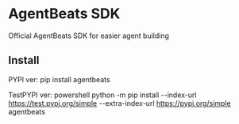 # AgentBeats SDK

Official AgentBeats SDK for easier agent building

## Install

PYPI ver:
pip install agentbeats

TestPYPI ver:
powershell python -m pip install --index-url https://test.pypi.org/simple --extra-index-url https://pypi.org/simple agentbeats